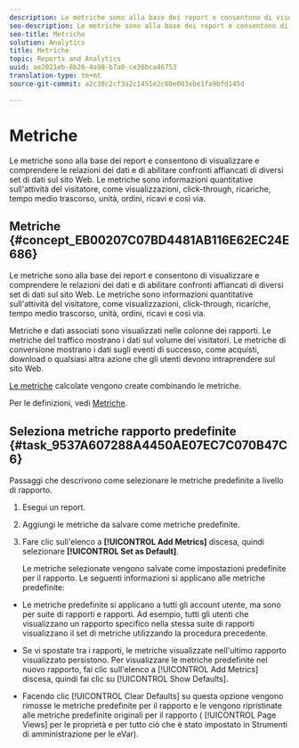 ```yaml
---
description: Le metriche sono alla base dei report e consentono di visualizzare e comprendere le relazioni dei dati e di abilitare confronti affiancati di diversi set di dati sul sito Web. Le metriche sono informazioni quantitative sull'attività del visitatore, come visualizzazioni, click-through, ricariche, tempo medio trascorso, unità, ordini, ricavi e così via.
seo-description: Le metriche sono alla base dei report e consentono di visualizzare e comprendere le relazioni dei dati e di abilitare confronti affiancati di diversi set di dati sul sito Web. Le metriche sono informazioni quantitative sull'attività del visitatore, come visualizzazioni, click-through, ricariche, tempo medio trascorso, unità, ordini, ricavi e così via.
seo-title: Metriche
solution: Analytics
title: Metriche
topic: Reports and Analytics
uuid: ae2021eb-8b26-4a98-b7a0-ce36bca46753
translation-type: tm+mt
source-git-commit: a2c38c2cf3a2c1451e2c60e003ebe1fa9bfd145d

---
```



# Metriche

Le metriche sono alla base dei report e consentono di visualizzare e comprendere le relazioni dei dati e di abilitare confronti affiancati di diversi set di dati sul sito Web. Le metriche sono informazioni quantitative sull'attività del visitatore, come visualizzazioni, click-through, ricariche, tempo medio trascorso, unità, ordini, ricavi e così via.

## Metriche {#concept_EB00207C07BD4481AB116E62EC24E686}

Le metriche sono alla base dei report e consentono di visualizzare e comprendere le relazioni dei dati e di abilitare confronti affiancati di diversi set di dati sul sito Web. Le metriche sono informazioni quantitative sull'attività del visitatore, come visualizzazioni, click-through, ricariche, tempo medio trascorso, unità, ordini, ricavi e così via.

Metriche e dati associati sono visualizzati nelle colonne dei rapporti. Le metriche del traffico mostrano i dati sul volume dei visitatori. Le metriche di conversione mostrano i dati sugli eventi di successo, come acquisti, download o qualsiasi altra azione che gli utenti devono intraprendere sul sito Web.

[Le metriche](https://marketing.adobe.com/resources/help/en_US/analytics/calcmetrics/) calcolate vengono create combinando le metriche.

Per le definizioni, vedi [Metriche](https://marketing.adobe.com/resources/help/en_US/reference/metrics.html).

## Seleziona metriche rapporto predefinite {#task_9537A607288A4450AE07EC7C070B47C6}

Passaggi che descrivono come selezionare le metriche predefinite a livello di rapporto.

<!-- 

t_metrics_set_default.xml

 -->

1. Esegui un report.
1. Aggiungi le metriche da salvare come metriche predefinite.
1. Fare clic sull'elenco a **[!UICONTROL Add Metrics]** discesa, quindi selezionare **[!UICONTROL Set as Default]**.

   Le metriche selezionate vengono salvate come impostazioni predefinite per il rapporto. Le seguenti informazioni si applicano alle metriche predefinite:

* Le metriche predefinite si applicano a tutti gli account utente, ma sono per suite di rapporti e rapporti. Ad esempio, tutti gli utenti che visualizzano un rapporto specifico nella stessa suite di rapporti visualizzano il set di metriche utilizzando la procedura precedente.
* Se vi spostate tra i rapporti, le metriche visualizzate nell'ultimo rapporto visualizzato persistono. Per visualizzare le metriche predefinite nel nuovo rapporto, fai clic sull'elenco a [!UICONTROL Add Metrics] discesa, quindi fai clic su [!UICONTROL Show Defaults].

* Facendo clic [!UICONTROL Clear Defaults] su questa opzione vengono rimosse le metriche predefinite per il rapporto e le vengono ripristinate alle metriche predefinite originali per il rapporto ( [!UICONTROL Page Views] per le proprietà e per tutto ciò che è stato impostato in Strumenti di amministrazione per le eVar).

